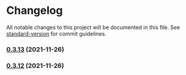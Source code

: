 # Changelog

All notable changes to this project will be documented in this file. See [standard-version](https://github.com/conventional-changelog/standard-version) for commit guidelines.

### [0.3.13](https://github.com/TameruHailesilassie/ehr-spring/compare/v0.3.12...v0.3.13) (2021-11-26)

### [0.3.12](https://github.com/TameruHailesilassie/ehr-spring/compare/v0.3.12-alpha...v0.3.12) (2021-11-26)
